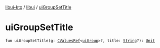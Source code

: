 [libui-ktx](../index.md) / [libui](index.md) / [uiGroupSetTitle](./ui-group-set-title.md)

# uiGroupSetTitle

`fun uiGroupSetTitle(g: `[`CValuesRef`](../kotlinx.cinterop/-c-values-ref/index.md)`<`[`uiGroup`](ui-group.md)`>?, title: `[`String`](https://kotlinlang.org/api/latest/jvm/stdlib/kotlin/-string/index.html)`?): `[`Unit`](https://kotlinlang.org/api/latest/jvm/stdlib/kotlin/-unit/index.html)